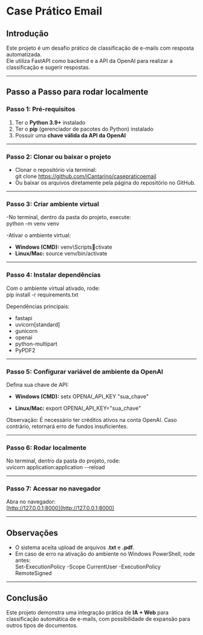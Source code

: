 # Case Prático Email

## Introdução
Este projeto é um desafio prático de classificação de e-mails com resposta automatizada.  
Ele utiliza FastAPI como backend e a API da OpenAI para realizar a classificação e sugerir respostas.

---

## Passo a Passo para rodar localmente

### Passo 1: Pré-requisitos
1. Ter o **Python 3.9+** instalado  
2. Ter o **pip** (gerenciador de pacotes do Python) instalado  
3. Possuir uma **chave válida da API da OpenAI**  

---

### Passo 2: Clonar ou baixar o projeto
- Clonar o repositório via terminal:  
git clone https://github.com/iCantarino/casepraticoemail
- Ou baixar os arquivos diretamente pela página do repositório no GitHub.

---

###  Passo 3: Criar ambiente virtual
-No terminal, dentro da pasta do projeto, execute:  
python -m venv venv
  
-Ativar o ambiente virtual:  
- **Windows (CMD):**
venv\Scriptsctivate
- **Linux/Mac:**
source venv/bin/activate


---

### Passo 4: Instalar dependências
Com o ambiente virtual ativado, rode:  
pip install -r requirements.txt

Dependências principais:  
- fastapi  
- uvicorn[standard]  
- gunicorn  
- openai  
- python-multipart  
- PyPDF2  

---

### Passo 5: Configurar variável de ambiente da OpenAI
Defina sua chave de API:  

- **Windows (CMD):**
setx OPENAI_API_KEY "sua_chave"

- **Linux/Mac:**
export OPENAI_API_KEY="sua_chave"

Observação: É necessário ter créditos ativos na conta OpenAI. Caso contrário, retornará erro de fundos insuficientes.

---

### Passo 6: Rodar localmente
No terminal, dentro da pasta do projeto, rode:  
uvicorn application:application --reload

---

### Passo 7: Acessar no navegador
Abra no navegador:  
[http://127.0.0.1:8000](http://127.0.0.1:8000)

---

## Observações
- O sistema aceita upload de arquivos **.txt** e **.pdf**.  
- Em caso de erro na ativação do ambiente no Windows PowerShell, rode antes:  
Set-ExecutionPolicy -Scope CurrentUser -ExecutionPolicy RemoteSigned

---

## Conclusão
Este projeto demonstra uma integração prática de **IA + Web** para classificação automática de e-mails, com possibilidade de expansão para outros tipos de documentos.
